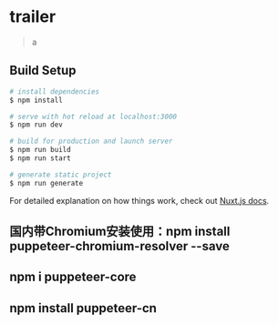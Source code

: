 # trailer

> a

## Build Setup

```bash
# install dependencies
$ npm install

# serve with hot reload at localhost:3000
$ npm run dev

# build for production and launch server
$ npm run build
$ npm run start

# generate static project
$ npm run generate
```

For detailed explanation on how things work, check out [Nuxt.js docs](https://nuxtjs.org).

##  国内带Chromium安装使用：npm install puppeteer-chromium-resolver --save

##  npm i puppeteer-core

##  npm install  puppeteer-cn
